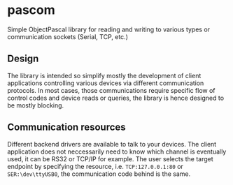 # pascom
Simple ObjectPascal library for reading and writing to various types or communication sockets (Serial, TCP, etc.)

## Design

The library is intended so simplify mostly the development of client applications controlling various devices via different communication protocols.
In most cases, those communications require specific flow of control codes and device reads or queries, the library is hence designed to be mostly blocking.

## Communication resources

Different backend drivers are available to talk to your devices. The client application does not neccessarily need to know which channel is eventually used, it can be RS32 or TCP/IP for example.
The user selects the target endpoint by specifying the resource, i.e. `TCP:127.0.0.1:80` or `SER:\dev\ttyUSB0`, the communication code behind is the same.
